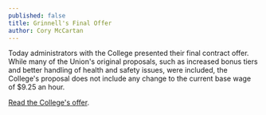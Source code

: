 ```yaml
---
published: false
title: Grinnell's Final Offer
author: Cory McCartan
---
```

Today administrators with the College presented their final contract offer. While many of the Union's original proposals, such as increased bonus tiers and better handling of health and safety issues, were included, the College's proposal does not include any change to the current base wage of $9.25 an hour.

[Read the College's offer](/assets/news/CollegeFinalOffer.pdf).
